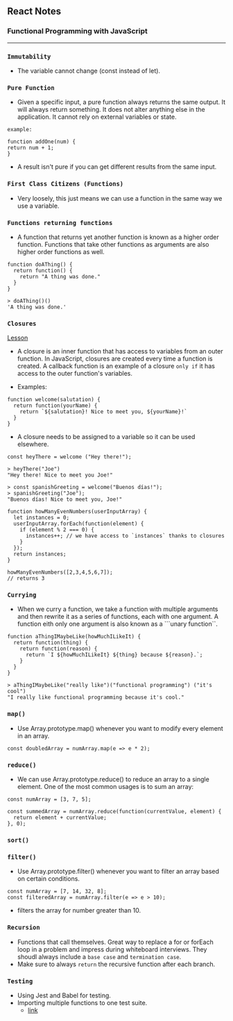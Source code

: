 ## React Notes

### Functional Programming with JavaScript
--------------------

### ```Immutability ```
* The variable cannot change (const instead of let).

### ```Pure Function```
* Given a specific input, a pure function always returns the same output. It will always return something. It does not alter anything else in the application. It cannot rely on external variables or state.

```example:```
```
function addOne(num) {
return num + 1;
}
```
* A result isn't pure if you can get different results from the same input. 

### ```First Class Citizens (Functions)```
* Very loosely, this just means we can use a function in the same way we use a variable.

### ```Functions returning functions```
* A function that returns yet another function is known as a higher order function. Functions that take other functions as arguments are also higher order functions as well.
```
function doAThing() {
  return function() {
    return "A thing was done."
  }
}
```
```
> doAThing()()
'A thing was done.'
```

### ```Closures```
[Lesson](https://www.learnhowtoprogram.com/react/functional-programming-with-javascript/closures)

* A closure is an inner function that has access to variables from an outer function. In JavaScript, closures are created every time a function is created. A callback function is an example of a closure ```only if``` it has access to the outer function's variables.

* Examples:
```
function welcome(salutation) {
  return function(yourName) {
    return `${salutation}! Nice to meet you, ${yourName}!`
  }
}
```
* A closure needs to be assigned to a variable so it can be used elsewhere.
```
const heyThere = welcome ("Hey there!");
```
```
> heyThere("Joe")
"Hey there! Nice to meet you Joe!"
```
```
> const spanishGreeting = welcome("Buenos días!");
> spanishGreeting("Joe");
"Buenos días! Nice to meet you, Joe!"
```

```
function howManyEvenNumbers(userInputArray) {
  let instances = 0;
  userInputArray.forEach(function(element) {
    if (element % 2 === 0) { 
      instances++; // we have access to `instances` thanks to closures
    }
  });
  return instances;
}

howManyEvenNumbers([2,3,4,5,6,7]);
// returns 3
```


### ```Currying```
* When we curry a function, we take a function with multiple arguments and then rewrite it as a series of functions, each with one argument. A function eith only one argument is also known as a ```unary function``.
```
function aThingIMaybeLike(howMuchILikeIt) {
  return function(thing) {
    return function(reason) {
      return `I ${howMuchILikeIt} ${thing} because ${reason}.`;
    }
  }
}

> aThingIMaybeLike("really like")("functional programming") ("it's cool")
"I really like functional programming because it's cool."
```

### ```map()```
* Use Array.prototype.map() whenever you want to modify every element in an array.
```
const doubledArray = numArray.map(e => e * 2);
```
### ```reduce()```
* We can use Array.prototype.reduce() to reduce an array to a single element. One of the most common usages is to sum an array:
```
const numArray = [3, 7, 5];

const summedArray = numArray.reduce(function(currentValue, element) {
  return element + currentValue;
}, 0);
```
### ```sort()```

### ```filter()```
* Use Array.prototype.filter() whenever you want to filter an array based on certain conditions.
```
const numArray = [7, 14, 32, 8];
const filteredArray = numArray.filter(e => e > 10);
```
* filters the array for number greater than 10.

### ```Recursion```
* Functions that call themselves. Great way to replace a for or forEach loop in a problem and impress during whiteboard interviews. They shoudl always include a `base case` and `termination case`.
* Make sure to always ```return``` the recursive function after each branch.

### ```Testing```
* Using Jest and Babel for testing.
* Importing multiple functions to one test suite.
  * [link](https://www.softwaretestinghelp.com/jest-testing-tutorial/)   








